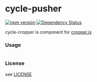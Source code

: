 # cycle-pusher
[![npm version](https://badge.fury.io/js/cycle-cropper.svg)](https://badge.fury.io/js/cycle-cropper)
[![Dependency Status](https://gemnasium.com/badges/github.com/unhappychoice/cycle-cropper.svg)](https://gemnasium.com/github.com/unhappychoice/cycle-cropper)

cycle-cropper is component for [cropper.js](https://github.com/fengyuanchen/cropperjs)


### Usage

```typescript
```

### License

see [LICENSE](./LICENSE)